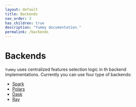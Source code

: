 ```yaml
---
layout: default
title: Backends
nav_order: 3
has_children: true
description: "Yummy documentation."
permalink: /backends
---
```


# Backends

`Yummy` uses centralized features selection logic in th backend implementations.
Currently you can use four type of backends:
* [Spark](/backends/spark)
* [Polars](/backends/polars)
* [Dask](/backends/dask)
* [Ray](/backends/ray)


